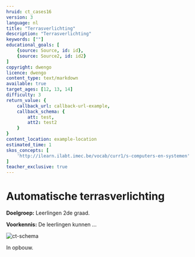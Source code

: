 ```yaml
---
hruid: ct_cases16
version: 3
language: nl
title: "Terrasverlichting"
description: "Terrasverlichting"
keywords: [""]
educational_goals: [
    {source: Source, id: id}, 
    {source: Source2, id: id2}
]
copyright: dwengo
licence: dwengo
content_type: text/markdown
available: true
target_ages: [12, 13, 14]
difficulty: 3
return_value: {
    callback_url: callback-url-example,
    callback_schema: {
        att: test,
        att2: test2
    }
}
content_location: example-location
estimated_time: 1
skos_concepts: [
    'http://ilearn.ilabt.imec.be/vocab/curr1/s-computers-en-systemen'
]
teacher_exclusive: true
---
```

# Automatische terrasverlichting
**Doelgroep:** Leerlingen 2de graad.

**Voorkennis:** De leerlingen kunnen ...

![ct-schema](@learning-object/m_ct_cases16/nl/3)

In opbouw. 
